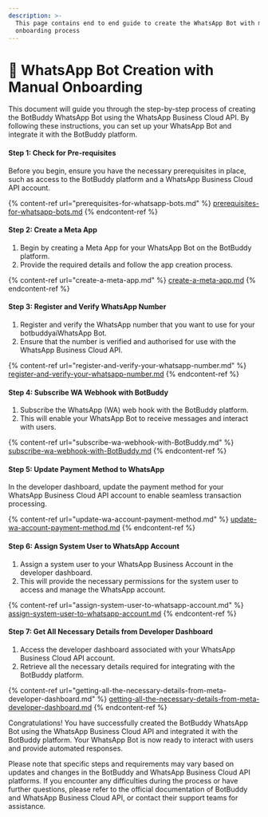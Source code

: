 ```yaml
---
description: >-
  This page contains end to end guide to create the WhatsApp Bot with manual
  onboarding process
---
```


# 📖 WhatsApp Bot Creation with Manual Onboarding

This document will guide you through the step-by-step process of creating the BotBuddy WhatsApp Bot using the WhatsApp Business Cloud API. By following these instructions, you can set up your WhatsApp Bot and integrate it with the BotBuddy platform.

#### **Step 1:** Check for Pre-requisites

Before you begin, ensure you have the necessary prerequisites in place, such as access to the BotBuddy platform and a WhatsApp Business Cloud API account.

{% content-ref url="prerequisites-for-whatsapp-bots.md" %}
[prerequisites-for-whatsapp-bots.md](prerequisites-for-whatsapp-bots.md)
{% endcontent-ref %}

#### **Step 2:** Create a Meta App

1. Begin by creating a Meta App for your WhatsApp Bot on the BotBuddy platform.
2. Provide the required details and follow the app creation process.

{% content-ref url="create-a-meta-app.md" %}
[create-a-meta-app.md](create-a-meta-app.md)
{% endcontent-ref %}

#### **Step 3:** Register and Verify WhatsApp Number

1. Register and verify the WhatsApp number that you want to use for your botbuddyaiWhatsApp Bot.
2. Ensure that the number is verified and authorised for use with the WhatsApp Business Cloud API.

{% content-ref url="register-and-verify-your-whatsapp-number.md" %}
[register-and-verify-your-whatsapp-number.md](register-and-verify-your-whatsapp-number.md)
{% endcontent-ref %}

#### **Step 4:** Subscribe WA Webhook with BotBuddy

1. Subscribe the WhatsApp (WA) web hook with the BotBuddy platform.
2. This will enable your WhatsApp Bot to receive messages and interact with users.

{% content-ref url="subscribe-wa-webhook-with-BotBuddy.md" %}
[subscribe-wa-webhook-with-BotBuddy.md](subscribe-wa-webhook-with-BotBuddy.md)
{% endcontent-ref %}

#### **Step 5:** Update Payment Method to WhatsApp

In the developer dashboard, update the payment method for your WhatsApp Business Cloud API account to enable seamless transaction processing.

{% content-ref url="update-wa-account-payment-method.md" %}
[update-wa-account-payment-method.md](update-wa-account-payment-method.md)
{% endcontent-ref %}

#### **Step 6:** Assign System User to WhatsApp Account

1. Assign a system user to your WhatsApp Business Account in the developer dashboard.
2. This will provide the necessary permissions for the system user to access and manage the WhatsApp account.

{% content-ref url="assign-system-user-to-whatsapp-account.md" %}
[assign-system-user-to-whatsapp-account.md](assign-system-user-to-whatsapp-account.md)
{% endcontent-ref %}

#### **Step 7:** Get All Necessary Details from Developer Dashboard

1. Access the developer dashboard associated with your WhatsApp Business Cloud API account.
2. Retrieve all the necessary details required for integrating with the BotBuddy platform.

{% content-ref url="getting-all-the-necessary-details-from-meta-developer-dashboard.md" %}
[getting-all-the-necessary-details-from-meta-developer-dashboard.md](getting-all-the-necessary-details-from-meta-developer-dashboard.md)
{% endcontent-ref %}

Congratulations! You have successfully created the BotBuddy WhatsApp Bot using the WhatsApp Business Cloud API and integrated it with the BotBuddy platform. Your WhatsApp Bot is now ready to interact with users and provide automated responses.

Please note that specific steps and requirements may vary based on updates and changes in the BotBuddy and WhatsApp Business Cloud API platforms. If you encounter any difficulties during the process or have further questions, please refer to the official documentation of BotBuddy and WhatsApp Business Cloud API, or contact their support teams for assistance.
